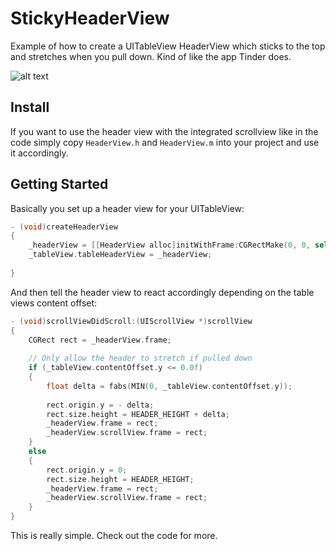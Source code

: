 StickyHeaderView
================

Example of how to create a UITableView HeaderView which sticks to the top and stretches when you pull down. Kind of like the app Tinder does.

![alt text](http://imgur.com/CLqiksy.png "Tinder like sticky header view whick stretches when pulled down")

## Install

If you want to use the header view with the integrated scrollview like in the code simply copy `HeaderView.h` and `HeaderView.m` into your project and use it accordingly.

## Getting Started

Basically you set up a header view for your UITableView:

```objectivec
- (void)createHeaderView
{
    _headerView = [[HeaderView alloc]initWithFrame:CGRectMake(0, 0, self.view.frame.size.width, HEADER_HEIGHT)];
    _tableView.tableHeaderView = _headerView;
    
}
```

And then tell the header view to react accordingly depending on the table views content offset:

```objectivec
- (void)scrollViewDidScroll:(UIScrollView *)scrollView
{
    CGRect rect = _headerView.frame;
    
    // Only allow the header to stretch if pulled down
    if (_tableView.contentOffset.y <= 0.0f)
    {
        float delta = fabs(MIN(0, _tableView.contentOffset.y));
        
        rect.origin.y = - delta;
        rect.size.height = HEADER_HEIGHT + delta;
        _headerView.frame = rect;
        _headerView.scrollView.frame = rect;
    }
    else
    {
        rect.origin.y = 0;
        rect.size.height = HEADER_HEIGHT;
        _headerView.frame = rect;
        _headerView.scrollView.frame = rect;
    }
}
```

This is really simple. Check out the code for more.
